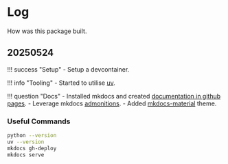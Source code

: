 # Log

How was this package built.

## 20250524

!!! success "Setup"
    - Setup a devcontainer.

!!! info "Tooling"
    - Started to utilise [uv](https://docs.astral.sh/uv/getting-started/).

!!! question "Docs"
    - Installed mkdocs and created [documentation in github pages](https://www.mkdocs.org/user-guide/deploying-your-docs/).
    - Leverage mkdocs [admonitions](https://squidfunk.github.io/mkdocs-material/reference/admonitions/#supported-types).
    - Added [mkdocs-material](https://squidfunk.github.io/mkdocs-material/) theme.

### Useful Commands

```bash
python --version
uv --version
mkdocs gh-deploy
mkdocs serve
```

